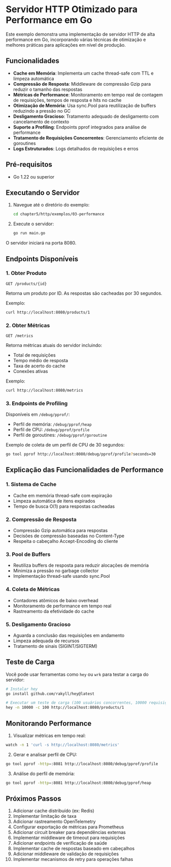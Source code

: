 # Servidor HTTP Otimizado para Performance em Go

Este exemplo demonstra uma implementação de servidor HTTP de alta performance em Go, incorporando várias técnicas de otimização e melhores práticas para aplicações em nível de produção.

## Funcionalidades

- **Cache em Memória**: Implementa um cache thread-safe com TTL e limpeza automática
- **Compressão de Resposta**: Middleware de compressão Gzip para reduzir o tamanho das respostas
- **Métricas de Performance**: Monitoramento em tempo real de contagem de requisições, tempos de resposta e hits no cache
- **Otimização de Memória**: Usa sync.Pool para reutilização de buffers reduzindo a pressão no GC
- **Desligamento Gracioso**: Tratamento adequado de desligamento com cancelamento de contexto
- **Suporte a Profiling**: Endpoints pprof integrados para análise de performance
- **Tratamento de Requisições Concorrentes**: Gerenciamento eficiente de goroutines
- **Logs Estruturados**: Logs detalhados de requisições e erros

## Pré-requisitos

- Go 1.22 ou superior

## Executando o Servidor

1. Navegue até o diretório do exemplo:
   ```bash
   cd chapter5/http/exemplos/03-performance
   ```

2. Execute o servidor:
   ```bash
   go run main.go
   ```

O servidor iniciará na porta 8080.

## Endpoints Disponíveis

### 1. Obter Produto
```
GET /products/{id}
```
Retorna um produto por ID. As respostas são cacheadas por 30 segundos.

Exemplo:
```bash
curl http://localhost:8080/products/1
```

### 2. Obter Métricas
```
GET /metrics
```
Retorna métricas atuais do servidor incluindo:
- Total de requisições
- Tempo médio de resposta
- Taxa de acerto do cache
- Conexões ativas

Exemplo:
```bash
curl http://localhost:8080/metrics
```

### 3. Endpoints de Profiling
Disponíveis em `/debug/pprof/`:
- Perfil de memória: `/debug/pprof/heap`
- Perfil de CPU: `/debug/pprof/profile`
- Perfil de goroutines: `/debug/pprof/goroutine`

Exemplo de coleta de um perfil de CPU de 30 segundos:
```bash
go tool pprof http://localhost:8080/debug/pprof/profile?seconds=30
```

## Explicação das Funcionalidades de Performance

### 1. Sistema de Cache
- Cache em memória thread-safe com expiração
- Limpeza automática de itens expirados
- Tempo de busca O(1) para respostas cacheadas

### 2. Compressão de Resposta
- Compressão Gzip automática para respostas
- Decisões de compressão baseadas no Content-Type
- Respeita o cabeçalho Accept-Encoding do cliente

### 3. Pool de Buffers
- Reutiliza buffers de resposta para reduzir alocações de memória
- Minimiza a pressão no garbage collector
- Implementação thread-safe usando sync.Pool

### 4. Coleta de Métricas
- Contadores atômicos de baixo overhead
- Monitoramento de performance em tempo real
- Rastreamento da efetividade do cache

### 5. Desligamento Gracioso
- Aguarda a conclusão das requisições em andamento
- Limpeza adequada de recursos
- Tratamento de sinais (SIGINT/SIGTERM)

## Teste de Carga

Você pode usar ferramentas como `hey` ou `wrk` para testar a carga do servidor:

```bash
# Instalar hey
go install github.com/rakyll/hey@latest

# Executar um teste de carga (100 usuários concorrentes, 10000 requisições)
hey -n 10000 -c 100 http://localhost:8080/products/1
```

## Monitorando Performance

1. Visualizar métricas em tempo real:
```bash
watch -n 1 'curl -s http://localhost:8080/metrics'
```

2. Gerar e analisar perfil de CPU:
```bash
go tool pprof -http=:8081 http://localhost:8080/debug/pprof/profile
```

3. Análise do perfil de memória:
```bash
go tool pprof -http=:8081 http://localhost:8080/debug/pprof/heap
```

## Próximos Passos

1. Adicionar cache distribuído (ex: Redis)
2. Implementar limitação de taxa
3. Adicionar rastreamento OpenTelemetry
4. Configurar exportação de métricas para Prometheus
5. Adicionar circuit breaker para dependências externas
6. Implementar middleware de timeout para requisições
7. Adicionar endpoints de verificação de saúde
8. Implementar cache de respostas baseado em cabeçalhos
9. Adicionar middleware de validação de requisições
10. Implementar mecanismos de retry para operações falhas 